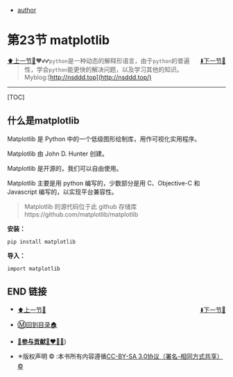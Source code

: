 + [author](http://nsddd.top)

# 第23节 matplotlib

<div><a href = '22.md' style='float:left'>⬆️上一节🔗</a><a href = '24.md' style='float: right'>⬇️下一节🔗</a></div>


> ❤️💕💕`python`是一种动态的解释形语言，由于`python`的普遍性，学会`python`能更快的解决问题，以及学习其他的知识。Myblog:[http://nsddd.top](http://nsddd.top/)

---
[TOC]

## 什么是matplotlib

Matplotlib 是 Python 中的一个低级图形绘制库，用作可视化实用程序。

Matplotlib 由 John D. Hunter 创建。

Matplotlib 是开源的，我们可以自由使用。

Matplotlib 主要是用 python 编写的，少数部分是用 C、Objective-C 和 Javascript 编写的，以实现平台兼容性。

>  Matplotlib 的源代码位于此 github 存储库https://github.com/matplotlib/matplotlib



**安装：**

```
pip install matplotlib
```



**导入：**

```
import matplotlib
```



## END 链接
<ul><li><div><a href = '22.md' style='float:left'>⬆️上一节🔗</a><a href = '24.md' style='float: right'>⬇️下一节🔗</a></div></li></ul>

+ [Ⓜ️回到目录🏠](../README.md)

+ [**🫵参与贡献💞❤️‍🔥💖**](https://nsddd.top/archives/contributors))

+ ✴️版权声明 &copy; :本书所有内容遵循[CC-BY-SA 3.0协议（署名-相同方式共享）&copy;](http://zh.wikipedia.org/wiki/Wikipedia:CC-by-sa-3.0协议文本) 

